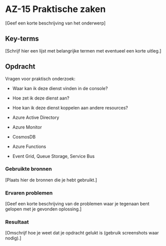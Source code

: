 # AZ-15 Praktische zaken
[Geef een korte beschrijving van het onderwerp]

## Key-terms
[Schrijf hier een lijst met belangrijke termen met eventueel een korte uitleg.]

## Opdracht
Vragen voor praktisch onderzoek:
- Waar kan ik deze dienst vinden in de console?
- Hoe zet ik deze dienst aan?
- Hoe kan ik deze dienst koppelen aan andere resources?

- Azure Active Directory			
- Azure Monitor					
- CosmosDB 					
- Azure Functions 			
- Event Grid, Queue Storage, Service Bus


### Gebruikte bronnen
[Plaats hier de bronnen die je hebt gebruikt.]

### Ervaren problemen
[Geef een korte beschrijving van de problemen waar je tegenaan bent gelopen met je gevonden oplossing.]

### Resultaat
[Omschrijf hoe je weet dat je opdracht gelukt is (gebruik screenshots waar nodig).]
